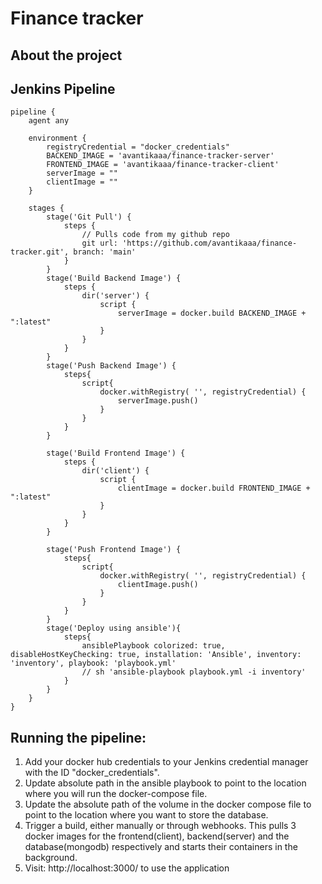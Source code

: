 # Finance tracker
## About the project

## Jenkins Pipeline
```
pipeline {
    agent any
    
    environment {
        registryCredential = "docker_credentials"
        BACKEND_IMAGE = 'avantikaaa/finance-tracker-server'
        FRONTEND_IMAGE = 'avantikaaa/finance-tracker-client'
        serverImage = ""
        clientImage = ""
    }
    
    stages {
        stage('Git Pull') {
            steps {
                // Pulls code from my github repo
                git url: 'https://github.com/avantikaaa/finance-tracker.git', branch: 'main'
            }
        }
        stage('Build Backend Image') {
            steps {
                dir('server') {
                    script {
                        serverImage = docker.build BACKEND_IMAGE + ":latest"
                    }    
                }
            }
        }
        stage('Push Backend Image') {
            steps{
                script{
                    docker.withRegistry( '', registryCredential) {
                        serverImage.push()
                    }  
                }
            }
        }
        
        stage('Build Frontend Image') {
            steps {
                dir('client') {
                    script {
                        clientImage = docker.build FRONTEND_IMAGE + ":latest"
                    }    
                }
            }
        }
        
        stage('Push Frontend Image') {
            steps{
                script{
                    docker.withRegistry( '', registryCredential) {
                        clientImage.push()
                    }
                }
            }
        }
        stage('Deploy using ansible'){
            steps{
                ansiblePlaybook colorized: true, disableHostKeyChecking: true, installation: 'Ansible', inventory: 'inventory', playbook: 'playbook.yml'
                // sh 'ansible-playbook playbook.yml -i inventory'
            }
        }
    }
}
```

## Running the pipeline:
1. Add your docker hub credentials to your Jenkins credential manager with the ID "docker_credentials".
2. Update absolute path in the ansible playbook to point to the location where you will run the docker-compose file.
3. Update the absolute path of the volume in the docker compose file to point to the location where you want to store the database.
4. Trigger a build, either manually or through webhooks. This pulls 3 docker images for the frontend(client), backend(server) and the database(mongodb) respectively and starts their containers in the background.
5. Visit: http://localhost:3000/ to use the application